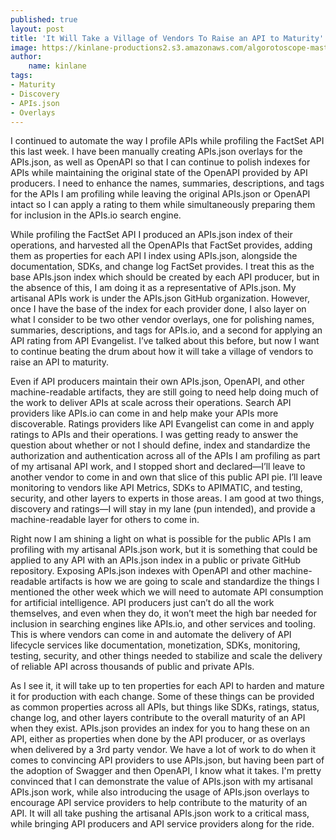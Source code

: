 ```yaml
---
published: true
layout: post
title: 'It Will Take a Village of Vendors To Raise an API to Maturity'
image: https://kinlane-productions2.s3.amazonaws.com/algorotoscope-master/every-sunday-morning-new-and-old-building.jpeg
author:
    name: kinlane
tags:
- Maturity
- Discovery
- APIs.json
- Overlays
---
```

I continued to automate the way I profile APIs while profiling the FactSet API this last week. I have been manually creating APIs.json overlays for the APIs.json, as well as OpenAPI so that I can continue to polish indexes for APIs while maintaining the original state of the OpenAPI provided by API producers. I need to enhance the names, summaries, descriptions, and tags for the APIs I am profiling while leaving the original APIs.json or OpenAPI intact so I can apply a rating to them while simultaneously preparing them for inclusion in the APIs.io search engine.

While profiling the FactSet API I produced an APIs.json index of their operations, and harvested all the OpenAPIs that FactSet provides, adding them as properties for each API I index using APIs.json, alongside the documentation, SDKs, and change log FactSet provides. I treat this as the base APIs.json index which should be created by each API producer, but in the absence of this, I am doing it as a representative of APIs.json. My artisanal APIs work is under the APIs.json GitHub organization. However, once I have the base of the index for each provider done, I also layer on what I consider to be two other vendor overlays, one for polishing names, summaries, descriptions, and tags for APIs.io, and a second for applying an API rating from API Evangelist. I’ve talked about this before, but now I want to continue beating the drum about how it will take a village of vendors to raise an API to maturity.

Even if API producers maintain their own APIs.json, OpenAPI, and other machine-readable artifacts, they are still going to need help doing much of the work to deliver APIs at scale across their operations. Search API providers like APIs.io can come in and help make your APIs more discoverable. Ratings providers like API Evangelist can come in and apply ratings to APIs and their operations. I was getting ready to answer the question about whether or not I should define, index and standardize the authorization and authentication across all of the APIs I am profiling as part of my artisanal API work, and I stopped short and declared—I’ll leave to another vendor to come in and own that slice of this public API pie. I’ll leave monitoring to vendors like API Metrics, SDKs to APIMATIC, and testing, security, and other layers to experts in those areas. I am good at two things, discovery and ratings—I will stay in my lane (pun intended), and provide a machine-readable layer for others to come in.

Right now I am shining a light on what is possible for the public APIs I am profiling with my artisanal APIs.json work, but it is something that could be applied to any API with an APIs.json index in a public or private GitHub repository. Exposing APIs.json indexes with OpenAPI and other machine-readable artifacts is how we are going to scale and standardize the things I mentioned the other week which we will need to automate API consumption for artificial intelligence. API producers just can’t do all the work themselves, and even when they do, it won’t meet the high bar needed for inclusion in searching engines like APIs.io, and other services and tooling. This is where vendors can come in and automate the delivery of API lifecycle services like documentation, monetization, SDKs, monitoring, testing, security, and other things needed to stabilize and scale the delivery of reliable API across thousands of public and private APIs.

As I see it, it will take up to ten properties for each API to harden and mature it for production with each change. Some of these things can be provided as common properties across all APIs, but things like SDKs, ratings, status, change log, and other layers contribute to the overall maturity of an API when they exist. APIs.json provides an index for you to hang these on an API, either as properties when done by the API producer, or as overlays when delivered by a 3rd party vendor. We have a lot of work to do when it comes to convincing API providers to use APIs.json, but having been part of the adoption of Swagger and then OpenAPI, I know what it takes. I'm pretty convinced that I can demonstrate the value of APIs.json with my artisanal APIs.json work, while also introducing the usage of APIs.json overlays to encourage API service providers to help contribute to the maturity of an API. It will all take pushing the artisanal APIs.json work to a critical mass, while bringing API producers and API service providers along for the ride.